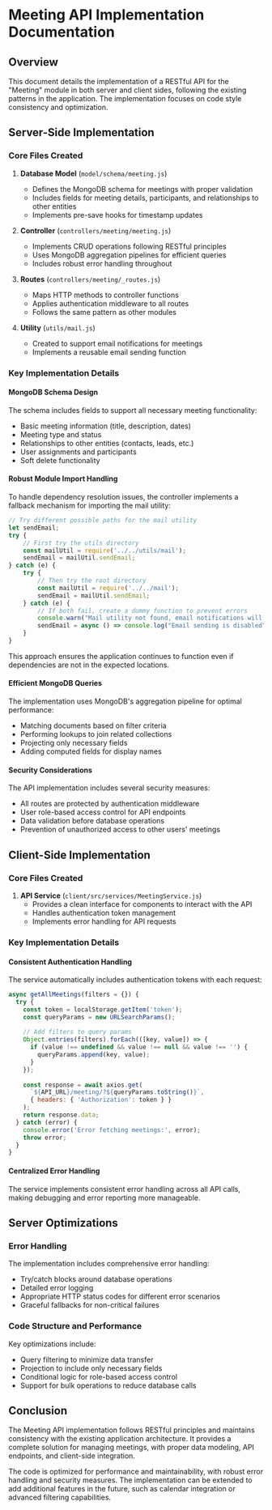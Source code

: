 # Meeting API Implementation Documentation

## Overview
This document details the implementation of a RESTful API for the "Meeting" module in both server and client sides, following the existing patterns in the application. The implementation focuses on code style consistency and optimization.

## Server-Side Implementation

### Core Files Created

1. **Database Model** (`model/schema/meeting.js`)
   - Defines the MongoDB schema for meetings with proper validation
   - Includes fields for meeting details, participants, and relationships to other entities
   - Implements pre-save hooks for timestamp updates

2. **Controller** (`controllers/meeting/meeting.js`)
   - Implements CRUD operations following RESTful principles
   - Uses MongoDB aggregation pipelines for efficient queries
   - Includes robust error handling throughout

3. **Routes** (`controllers/meeting/_routes.js`)
   - Maps HTTP methods to controller functions
   - Applies authentication middleware to all routes
   - Follows the same pattern as other modules

4. **Utility** (`utils/mail.js`)
   - Created to support email notifications for meetings
   - Implements a reusable email sending function

### Key Implementation Details

#### MongoDB Schema Design
The schema includes fields to support all necessary meeting functionality:
- Basic meeting information (title, description, dates)
- Meeting type and status
- Relationships to other entities (contacts, leads, etc.)
- User assignments and participants
- Soft delete functionality

#### Robust Module Import Handling
To handle dependency resolution issues, the controller implements a fallback mechanism for importing the mail utility:
```javascript
// Try different possible paths for the mail utility
let sendEmail;
try {
    // First try the utils directory
    const mailUtil = require('../../utils/mail');
    sendEmail = mailUtil.sendEmail;
} catch (e) {
    try {
        // Then try the root directory
        const mailUtil = require('../../mail');
        sendEmail = mailUtil.sendEmail;
    } catch (e) {
        // If both fail, create a dummy function to prevent errors
        console.warn("Mail utility not found, email notifications will be disabled");
        sendEmail = async () => console.log("Email sending is disabled");
    }
}
```
This approach ensures the application continues to function even if dependencies are not in the expected locations.

#### Efficient MongoDB Queries
The implementation uses MongoDB's aggregation pipeline for optimal performance:
- Matching documents based on filter criteria
- Performing lookups to join related collections
- Projecting only necessary fields
- Adding computed fields for display names

#### Security Considerations
The API implementation includes several security measures:
- All routes are protected by authentication middleware
- User role-based access control for API endpoints
- Data validation before database operations
- Prevention of unauthorized access to other users' meetings

## Client-Side Implementation

### Core Files Created

1. **API Service** (`client/src/services/MeetingService.js`)
   - Provides a clean interface for components to interact with the API
   - Handles authentication token management
   - Implements error handling for API requests

### Key Implementation Details

#### Consistent Authentication Handling
The service automatically includes authentication tokens with each request:
```javascript
async getAllMeetings(filters = {}) {
  try {
    const token = localStorage.getItem('token');
    const queryParams = new URLSearchParams();
    
    // Add filters to query params
    Object.entries(filters).forEach(([key, value]) => {
      if (value !== undefined && value !== null && value !== '') {
        queryParams.append(key, value);
      }
    });
    
    const response = await axios.get(
      `${API_URL}/meeting/?${queryParams.toString()}`, 
      { headers: { 'Authorization': token } }
    );
    return response.data;
  } catch (error) {
    console.error('Error fetching meetings:', error);
    throw error;
  }
}
```

#### Centralized Error Handling
The service implements consistent error handling across all API calls, making debugging and error reporting more manageable.

## Server Optimizations

### Error Handling
The implementation includes comprehensive error handling:
- Try/catch blocks around database operations
- Detailed error logging
- Appropriate HTTP status codes for different error scenarios
- Graceful fallbacks for non-critical failures

### Code Structure and Performance
Key optimizations include:
- Query filtering to minimize data transfer
- Projection to include only necessary fields
- Conditional logic for role-based access control
- Support for bulk operations to reduce database calls

## Conclusion

The Meeting API implementation follows RESTful principles and maintains consistency with the existing application architecture. It provides a complete solution for managing meetings, with proper data modeling, API endpoints, and client-side integration.

The code is optimized for performance and maintainability, with robust error handling and security measures. The implementation can be extended to add additional features in the future, such as calendar integration or advanced filtering capabilities.
